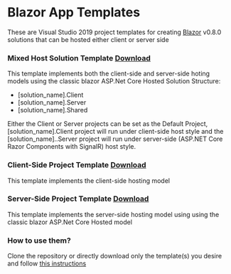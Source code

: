 # Blazor App Templates
These are Visual Studio 2019 project templates for creating [Blazor](http://blazor.net) v0.8.0 solutions that can be hosted either client or server side


### Mixed Host Solution Template [Download](https://github.com/Pegazux/Blazor-App-Mixed-Host-Solution/blob/master/Blazor%20App%20Mixed%20Host%20Solution/Blazor%20App%20Mixed%20Host%20Solution.zip?raw=true)

This template implements both the client-side and server-side hoting models using the classic blazor ASP.Net Core Hosted Solution Structure:

- [solution_name].Client
- [solution_name].Server
- [solution_name].Shared

Either the Client or Server projects can be set as the Default Project, [solution_name].Client project will run under client-side host style and the [solution_name]..Server project will run under server-side (ASP.NET Core Razor Components with SignalR) host style.


### Client-Side Project Template [Download](https://github.com/Pegazux/Blazor-App-Mixed-Host-Solution/blob/master/Blazor%20App%20Client%20Project/Blazor%20App%20Client%20Project.zip?raw=true)

This template implements the client-side hosting model


### Server-Side Project Template [Download](https://github.com/Pegazux/Blazor-App-Mixed-Host-Solution/blob/master/Blazor%20App%20Server%20Project/Blazor%20App%20Server%20Project.zip?raw=true)

This template implements the server-side hosting model using using the classic blazor ASP.Net Core Hosted model


### How to use them?

Clone the repository or directly download only the template(s) you desire and follow [this instructions](https://docs.microsoft.com/en-us/visualstudio/ide/how-to-locate-and-organize-project-and-item-templates?view=vs-2019#user-templates)
